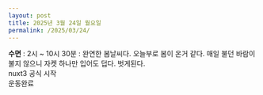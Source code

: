 ```yaml
---
layout: post
title: 2025년 3월 24일 월요일
permalink: /2025/03/24/
---
```

**수면** : 2시 ~ 10시 30분 : 완연한 봄날씨다. 오늘부로 봄이 온거 같다. 매일 불던 바람이 불지 않으니 자켓 하나만 입어도 덥다. 벗게된다.<br/>
nuxt3 공식 시작<br/>
운동완료